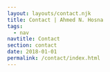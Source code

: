 ```yaml
---
layout: layouts/contact.njk
title: Contact | Ahmed N. Hosna
tags:
  - nav
navtitle: Contact
section: contact
date: 2018-01-01
permalink: /contact/index.html
---
```




